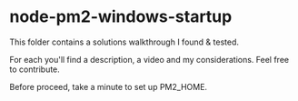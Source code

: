 # node-pm2-windows-startup

This folder contains a solutions walkthrough I found & tested.

For each you'll find a description, a video and my considerations. Feel free to contribute.

Before proceed, take a minute to set up PM2_HOME.
